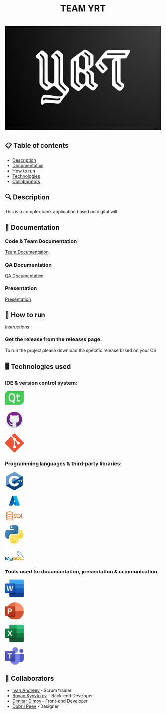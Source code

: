 <h1 align="center"> TEAM YRT <h1>

<div align="center"> <img src="resources/logo.png" alt="YRT" /> </div>

## 📋 Table of contents
  - [Description](#description)
  - [Documentation](#docs)
  - [How to run](#install)
  - [Technologies](#technologies)
  - [Collaborators](#collaborators)

## 🔍 Description <a name="description"></a>
<p> This is a complex bank application based on digital will</p>

## 📃 Documentation <a name="docs"></a>
### Code & Team Documentation

[Team Documentation](https://github.com/IVAndreev21/YRT/blob/main/Documents/YRT_Documentation.docx)

### QA Documentation
[QA Documentation](https://github.com/IVAndreev21/YRT/blob/main/Documents/YRT_QA_documentation.xlsx)
  

### Presentation
[Presentation](https://github.com/IVAndreev21/YRT/blob/main/Documents/YRT.pptx)

## 🚀 How to run <a name="install"></a>
*Instructions*

### Get the release from the releases page.
To run the project please download the specific release based on your OS
  

## 🖥️ Technologies used <a name="technologies"></a>
### IDE & version control system:

<a href="https://www.qt.io/product/development-tools"><img src="resources/QT-logo.png" alt="qt creator" width="60"/></a>

<a href="https://github.com/"><img src="resources/githob-desktop-logo.png" alt="GitHub Icon" width="60"/></a>

<a href="https://git-scm.com/"><img src="resources/git-icon.png" alt="Git" width="60"/></a>

### Programming languages & third-party libraries:

<a href="https://cplusplus.com/"><img src="resources/cpp-icon.png" alt="CPP Icon" width="60"/></a>

<a href="https://azure.microsoft.com/en-us"> <img src="resources/azure-icon.jpg" alt="Azure Icon" width="60"/></a>

<a href=""> <img src="resources/SQL-logo.png" alt="SQL" width="60"/></a>


<a href="https:://python.org"> <img src="resources/Python-logo.png" alt="premake Icon" width="60"/></a>

<a href="https://www.mysql.com/"> <img src="resources/Mysql-logo.png" alt="mysql" width="60"/></a>


### Tools used for documantation, presentation & communication:

<a href="https://www.microsoft.com/en-ww/microsoft-365/word?activetab=tabs%3afaqheaderregion3"><img src="resources/word-logo.png" alt="Word Icon" width="60"/></a>


<a href="https://www.microsoft.com/en-ww/microsoft-365/powerpoint"><img src="resources/powerpoint-logo.png" alt="PowerPoint Icon" width="60"/></a>

<a href="https://www.microsoft.com/en-ww/microsoft-365/excel"><img src="resources/excel-logo.png" alt="Excel Icon" width="60"/></a>

<a href="https://www.microsoft.com/en-us/microsoft-teams/group-chat-software"><img src="resources/teams-logo.png" alt="Teams Icon" width="60"/></a>


## 🧑 Collaborators <a name="collaborators"></a>
- [Ivan Andreev](https://github.com/IVAndreev21) - Scrum trainer 
- [Boyan Kyovtorov](https://github.com/BKKyovtorov21) - Back-end Developer
- [Dimitar Dimov](https://github.com/DRDimov21) - Front-end Developer
- [Dobril Peev](https://github.com/DDpeev21) - Designer
